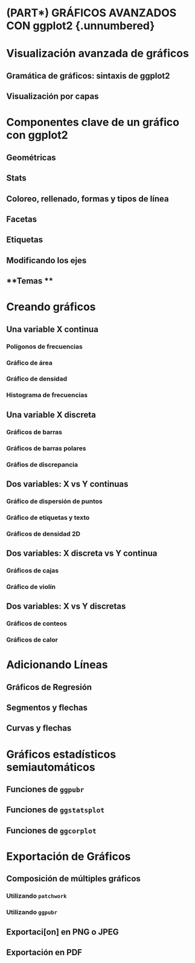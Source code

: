 
# (PART\*) GRÁFICOS AVANZADOS CON ggplot2 {.unnumbered}

# **Visualización avanzada de gráficos**
## **Gramática de gráficos: sintaxis de ggplot2**
## **Visualización por capas**

# **Componentes clave de un gráfico con ggplot2**
## **Geométricas**
## **Stats**
## **Coloreo, rellenado, formas y tipos de línea**
## **Facetas**
## **Etiquetas**
## **Modificando los ejes**
## **Temas **

# **Creando gráficos**
## **Una variable X continua**
### **Polígonos de frecuencias**
### **Gráfico de área**
### **Gráfico de densidad**
### **Histograma de frecuencias**

## **Una variable X discreta**
### **Gráficos de barras**
### **Gráficos de barras polares**
### **Gráfios de discrepancia**

## **Dos variables: X vs Y continuas**
### **Gráfico de dispersión de puntos**
### **Gráfico de etiquetas y texto**
### **Gráficos de densidad 2D**

## **Dos variables: X discreta vs Y continua**
### **Gráficos de cajas**
### **Gráfico de violín**

## **Dos variables: X vs Y discretas**
### **Gráficos de conteos**
### **Gráficos de calor**

# **Adicionando Líneas**
## **Gráficos de Regresión**
## **Segmentos y flechas**
## **Curvas y flechas**


# **Gráficos estadísticos semiautomáticos**
## **Funciones de** `ggpubr`
## **Funciones de** `ggstatsplot`
## **Funciones de** `ggcorplot`

# **Exportación de Gráficos**
## **Composición de múltiples gráficos**
### **Utilizando** `patchwork`
### **Utilizando** `ggpubr`
## **Exportaci[on] en PNG o JPEG**
## **Exportación en PDF**
